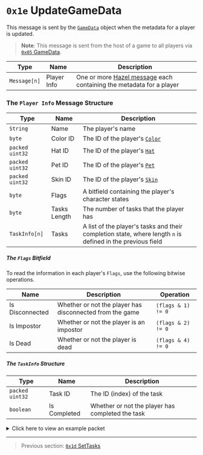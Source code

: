 # `0x1e` UpdateGameData

This message is sent by the [`GameData`](../05_innernetobject_types/03_gamedata.md) object when the metadata for a player is updated.

> **Note**: This message is sent from the host of a game to all players via [`0x05` GameData](../02_root_message_types/05_gamedata.md).

| Type | Name | Description |
| --- | --- | --- |
| `Message[n]` | Player Info | One or more [Hazel message](../01_packet_structure/03_the_structure_of_a_hazel_message.md) each containing the metadata for a player |

### The `Player Info` Message Structure

| Type | Name | Description |
| --- | --- | --- |
| `String` | Name | The player's name |
| `byte` | Color ID | The ID of the player's [`Color`](../01_packet_structure/06_enums.md#color) |
| `packed uint32` | Hat ID | The ID of the player's [`Hat`](../01_packet_structure/06_enums.md#hat) |
| `packed uint32` | Pet ID | The ID of the player's [`Pet`](../01_packet_structure/06_enums.md#pet) |
| `packed uint32` | Skin ID | The ID of the player's [`Skin`](../01_packet_structure/06_enums.md#skin) |
| `byte` | Flags | A bitfield containing the player's character states |
| `byte` | Tasks Length | The number of tasks that the player has |
| `TaskInfo[n]` | Tasks | A list of the player's tasks and their completion state, where length `n` is defined in the previous field |

##### The `Flags` Bitfield

To read the information in each player's `Flags`, use the following bitwise operations.

| Name | Description | Operation |
| --- | --- | --- |
| Is Disconnected | Whether or not the player has disconnected from the game | `(flags & 1) != 0` |
| Is Impostor | Whether or not the player is an impostor | `(flags & 2) != 0` |
| Is Dead | Whether or not the player is dead | `(flags & 4) != 0` |

##### The `TaskInfo` Structure

| Type | Name | Description |
| --- | --- | --- |
| `packed uint32` | Task ID | The ID (index) of the task |
| `boolean` | Is Completed | Whether or not the player has completed the task |

<details>
    <summary>Click here to view an example packet</summary>

```
01                          # Reliable packet
0079                        # Nonce
9f0105                      # Hazel message (tag of 0x05 = GameData)
    d3503f8a                # Game ID: -1975562029 (REDSUS)
    e50002                  # Hazel message (tag of 0x02 = RPC)
        58                  # Sender (GameData) Net ID: 88
        1e                  # RPC Call ID: 30 (UpdateGameData)
        160000              # Hazel message (tag of 0x00 = player 0)
            05416c696365    # Name: Alice
            08              # Color ID: 8 (Purple)
            51              # Hat ID: 81 (Chef's Hat)
            00              # Pet ID: 0 (None)
            00              # Skin ID: 0 (None)
            00              # Flags: None
            05              # Tasks Length: 5
                00  00      # Tasks[0], not completed
                01  00      # Tasks[1], not completed
                02  00      # Tasks[2], not completed
                03  00      # Tasks[3], not completed
                04  00      # Tasks[4], not completed
        160001              # Hazel message (tag of 0x01 = player 1)
            054a616d6573    # Name: James
            04              # Color ID: 4 (Orange)
            31              # Hat ID: 49 (Safari Hat)
            00              # Pet ID: 0 (None)
            00              # Skin ID: 0 (None)
            02              # Flags: Is Impostor
            05              # Tasks Length: 5
                00  00      # Tasks[0], not completed
                01  00      # Tasks[1], not completed
                02  00      # Tasks[2], not completed
                03  00      # Tasks[3], not completed
                04  00      # Tasks[4], not completed
        160003              # Hazel message (tag of 0x03 = player 3)
            054461766964    # Name: David
            00              # Color ID: 0 (Red)
            33              # Hat ID: 51 (Beanie)
            00              # Pet ID: 0 (None)
            00              # Skin ID: 0 (None)
            00              # Flags: None
            05              # Tasks Length: 5
                00  00      # Tasks[0], not completed
                01  00      # Tasks[1], not completed
                02  00      # Tasks[2], not completed
                03  00      # Tasks[3], not completed
                04  00      # Tasks[4], not completed
        160002              # Hazel message (tag of 0x02 = player 2)
            055361726168    # Name: Sarah
            05              # Color ID: 5 (Yellow)
            51              # Hat ID: 81 (Chef's Hat)
            00              # Pet ID: 0 (None)
            00              # Skin ID: 0 (None)
            00              # Flags: None
            05              # Tasks Length: 5
                00  00      # Tasks[0], not completed
                01  00      # Tasks[1], not completed
                02  00      # Tasks[2], not completed
                03  00      # Tasks[3], not completed
                04  00      # Tasks[4], not completed
        160004              # Hazel message (tag of 0x04 = player 4)
            0543696e6479    # Name: Cindy
            03              # Color ID: 3 (Pink)
            1c              # Hat ID: 28 (New Year's Party Hat)
            00              # Pet ID: 0 (None)
            00              # Skin ID: 0 (None)
            02              # Flags: Is Impostor
            05              # Tasks Length: 5
                00  00      # Tasks[0], not completed
                01  00      # Tasks[1], not completed
                02  00      # Tasks[2], not completed
                03  00      # Tasks[3], not completed
                04  00      # Tasks[4], not completed
        160005              # Hazel message (tag of 0x05 = player 5)
            054c61757261    # Name: Laura
            09              # Color ID: 9 (Brown)
            40              # Hat ID: 64 (Mohawk)
            02              # Pet ID: 2 (Mini Crewmate)
            0e              # Skin ID: 14 (Polus Winter Jacket)
            00              # Flags: None
            05              # Tasks Length: 5
                00  00      # Tasks[0], not completed
                01  00      # Tasks[1], not completed
                02  00      # Tasks[2], not completed
                03  00      # Tasks[3], not completed
                04  00      # Tasks[4], not completed
        160008              # Hazel message (tag of 0x08 = player 8)
            05536861756e    # Name: Shaun
            07              # Color ID: 7 (White)
            5a              # Hat ID: 90 (Mini Crewmate)
            00              # Pet ID: 0 (None)
            00              # Skin ID: 0 (None)
            00              # Flags: None
            05              # Tasks Length: 5
                00  00      # Tasks[0], not completed
                01  00      # Tasks[1], not completed
                02  00      # Tasks[2], not completed
                03  00      # Tasks[3], not completed
                04  00      # Tasks[4], not completed
        160009              # Hazel message (tag of 0x09 = player 9)
            0548656e7279    # Name: Logan
            0b              # Color ID: 11 (Light Green)
            27              # Hat ID: 39 (Ten Gallon Hat)
            00              # Pet ID: 0 (None)
            00              # Skin ID: 0 (None)
            00              # Flags: None
            05              # Tasks Length: 5
                00  00      # Tasks[0], not completed
                01  00      # Tasks[1], not completed
                02  00      # Tasks[2], not completed
                03  00      # Tasks[3], not completed
                04  00      # Tasks[4], not completed
        160007              # Hazel message (tag of 0x07 = player 7)
            054d6567616e    # Name: Henry
            0a              # Color ID: 10 (Cyan)
            5d              # Hat ID: 93 (Mini Crewmate Snowman)
            00              # Pet ID: 0 (None)
            00              # Skin ID: 0 (None)
            00              # Flags: None
            05              # Tasks Length: 5
                00  00      # Tasks[0], not completed
                01  00      # Tasks[1], not completed
                02  00      # Tasks[2], not completed
                03  00      # Tasks[3], not completed
                04  00      # Tasks[4], not completed
```
</details>

---

> Previous section: [`0x1d` SetTasks](29_settasks.md)
